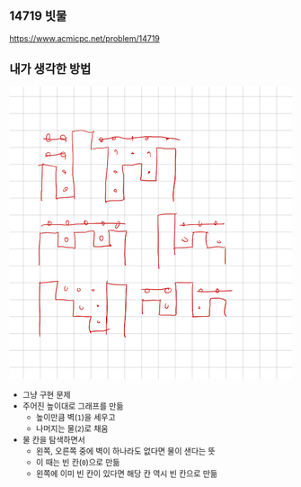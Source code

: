## 14719 빗물

<https://www.acmicpc.net/problem/14719>

## 내가 생각한 방법

![이미지](./img.png)

- 그냥 구현 문제
- 주어진 높이대로 그래프를 만듦
  - 높이만큼 벽(`1`)을 세우고
  - 나머지는 물(`2`)로 채움
- 물 칸을 탐색하면서
  - 왼쪽, 오른쪽 중에 벽이 하나라도 없다면 물이 샌다는 뜻
  - 이 때는 빈 칸(`0`)으로 만듦
  - 왼쪽에 이미 빈 칸이 있다면 해당 칸 역시 빈 칸으로 만듦

